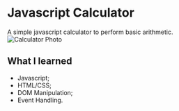 # Javascript Calculator
A simple javascript calculator to perform basic arithmetic.
![Calculator Photo](https://i.imgur.com/kQKnBUF.jpg)

## What I learned
- Javascript;
- HTML/CSS;
- DOM Manipulation;
- Event Handling.
